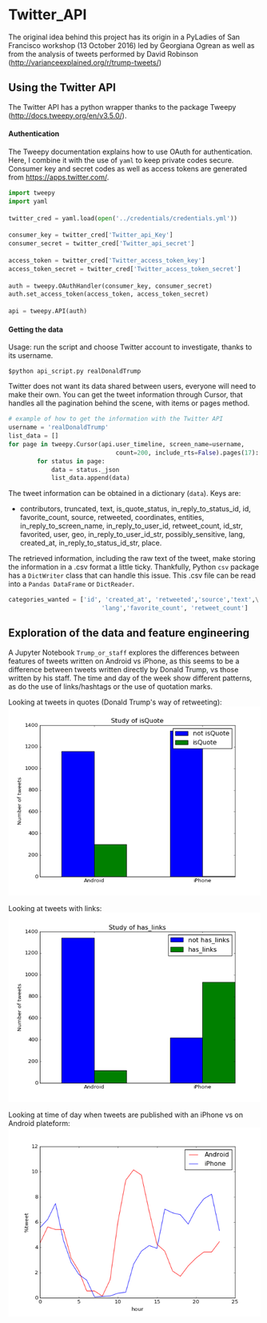 # Twitter_API

The original idea behind this project has its origin in a PyLadies of San Francisco workshop (13 October 2016) led by Georgiana Ogrean as well as from the analysis of tweets performed by David Robinson (http://varianceexplained.org/r/trump-tweets/)

## Using the Twitter API

The Twitter API has a python wrapper thanks to the package Tweepy (http://docs.tweepy.org/en/v3.5.0/).

#### Authentication

The Tweepy documentation explains how to use OAuth for authentication. Here, I combine it with the use of `yaml` to keep private codes secure.
Consumer key and secret codes as well as access tokens are generated from https://apps.twitter.com/.


```python
import tweepy
import yaml

twitter_cred = yaml.load(open('../credentials/credentials.yml'))

consumer_key = twitter_cred['Twitter_api_Key']
consumer_secret = twitter_cred['Twitter_api_secret']

access_token = twitter_cred['Twitter_access_token_key']
access_token_secret = twitter_cred['Twitter_access_token_secret']

auth = tweepy.OAuthHandler(consumer_key, consumer_secret)
auth.set_access_token(access_token, access_token_secret)

api = tweepy.API(auth)
```

#### Getting the data

Usage: run the script and choose Twitter account to investigate, thanks to its username.

```code
$python api_script.py realDonaldTrump
```

Twitter does not want its data shared between users, everyone will need to make their own. You can get the tweet information through Cursor, that handles all the pagination behind the scene, with items or pages method.

```python
# example of how to get the information with the Twitter API
username = 'realDonaldTrump'
list_data = []
for page in tweepy.Cursor(api.user_timeline, screen_name=username,
                              count=200, include_rts=False).pages(17):
        for status in page:
            data = status._json
            list_data.append(data)
```

The tweet information can be obtained in a dictionary (`data`). Keys are:
- contributors, truncated, text, is_quote_status, in_reply_to_status_id, id, favorite_count, source, retweeted, coordinates, entities, in_reply_to_screen_name, in_reply_to_user_id, retweet_count, id_str, favorited, user, geo, in_reply_to_user_id_str, possibly_sensitive, lang, created_at, in_reply_to_status_id_str, place.

The retrieved information, including the raw text of the tweet, make storing the information in a .csv format a little ticky. Thankfully, Python `csv` package has a `DictWriter` class that can handle this issue.
This .csv file can be read into a `Pandas DataFrame` or `DictReader`.



```python
categories_wanted = ['id', 'created_at', 'retweeted','source','text',\
                          'lang','favorite_count', 'retweet_count']
```

## Exploration of the data and feature engineering

A Jupyter Notebook `Trump_or_staff` explores the differences between features of tweets written on Android vs iPhone, as this seems to be a difference between tweets written directly by Donald Trump, vs those written by his staff. The time and day of the week show different patterns, as do the use of links/hashtags or the use of quotation marks.

Looking at tweets in quotes (Donald Trump's way of retweeting): ![tweets in quotes](https://github.com/AnnaVM/Twitter_API/blob/master/images/isQuote.png "Bar graph of tweets from Android vs iPhone - quotes")

Looking at tweets with links: ![tweets with links](https://github.com/AnnaVM/Twitter_API/blob/master/images/hasLinks.png "Bar graph of tweets from Android vs iPhone - links")

Looking at time of day when tweets are published with an iPhone vs on Android plateform: ![hours of tweets](https://github.com/AnnaVM/Twitter_API/blob/master/images/hour_graph.png "Gaph of when tweets from Android vs iPhone are published")
